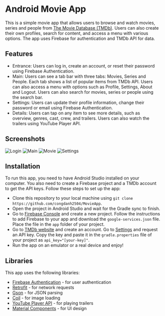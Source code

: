 # Android Movie App

This is a simple movie app that allows users to browse and watch movies, series and people from [The Movie Database (TMDb)](https://www.themoviedb.org/). Users can also create their own profiles, search for content, and access a menu with various options. The app uses Firebase for authentication and TMDb API for data.

## Features

- Entrance: Users can log in, create an account, or reset their password using Firebase Authentication.
- Main: Users can see a tab bar with three tabs: Movies, Series and People. Each tab shows a list of popular items from TMDb API. Users can also access a menu with options such as Profile, Settings, About and Logout. Users can also search for movies, series or people using the search bar.
- Settings: Users can update their profile information, change their password or email using Firebase Authentication.
- Details: Users can tap on any item to see more details, such as overview, genres, cast, crew, and trailers. Users can also watch the trailers using YouTube Player API.

## Screenshots
![Login](https://drive.google.com/uc?export=view&id=1LOorzCNJRSoM3Vb0LtjtgTlkugg-ZuwG "Login")
![Main](https://drive.google.com/uc?export=view&id=1L5PGTrv-29ld4qWAzNm15N8sDNyGZaGN "Main")
![Movie](https://drive.google.com/uc?export=view&id=1W8qBH8aRpFUwa2uQHm6md1sUdjXctFPM "Movie")
![Settings](https://drive.google.com/uc?export=view&id=1scjM53XynTCrk48ErxChGIUUWDyP1ueo "Settings")
## Installation

To run this app, you need to have Android Studio installed on your computer. You also need to create a Firebase project and a TMDb account to get the API keys. Follow these steps to set up the app:

- Clone this repository to your local machine using `git clone https://github.com/congdanh2504/MovieApp`.
- Open the project in Android Studio and wait for the Gradle sync to finish.
- Go to [Firebase Console](https://console.firebase.google.com/) and create a new project. Follow the instructions to add Firebase to your app and download the `google-services.json` file. Place the file in the `app` folder of your project.
- Go to [TMDb website](https://www.themoviedb.org/) and create an account. Go to [Settings](https://www.themoviedb.org/settings/api) and request an API key. Copy the key and paste it in the `gradle.properties` file of your project as `api_key="[your-key]"`.
- Run the app on an emulator or a real device and enjoy!

## Libraries

This app uses the following libraries:

- [Firebase Authentication](https://firebase.google.com/docs/auth) - for user authentication
- [Retrofit](https://square.github.io/retrofit/) - for network requests
- [Gson](https://github.com/google/gson) - for JSON parsing
- [Coil](https://coil-kt.github.io/coil/) - for image loading
- [YouTube Player API](https://developers.google.com/youtube/android/player) - for playing trailers
- [Material Components](https://material.io/develop/android) - for UI design
